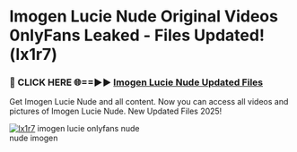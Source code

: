 # Imogen Lucie Nude Original Videos 0nlyFans Leaked - Files Updated! (lx1r7)

<h3>🔴 CLICK HERE 🌐==►► <a href="https://tinyurl.com/yc6ubb5a" rel="nofollow">Imogen Lucie Nude Updated Files</a></h3>

Get Imogen Lucie Nude and all content. Now you can access all videos and pictures of Imogen Lucie Nude. New Updated Files 2025!

[![lx1r7](https://i.imgur.com/7eu0CRL.gif)](https://tinyurl.com/yc6ubb5a)
imogen lucie onlyfans nude<br>
nude imogen